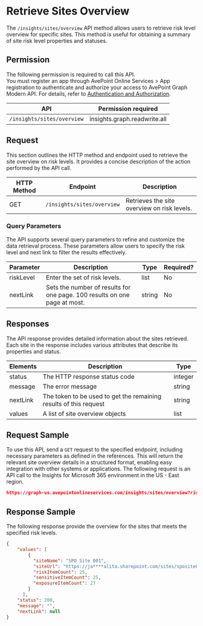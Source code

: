 # Retrieve Sites Overview

The `/insights/sites/overview` API method allows users to retrieve risk level overview for specific sites. This method is useful for obtaining a summary of site risk level properties and statuses.

## Permission

The following permission is required to call this API.  
You must register an app through AvePoint Online Services > App registration to authenticate and authorize your access to AvePoint Graph Modern API. For details, refer to [Authentication and Authorization](https://learn.avepoint.com/docs/Use-AvePoint-Graph-Modern-API.html#authentication-and-authorization).

| API     | Permission required | 
|-------------------|---------------|
| `/insights/sites/overview` | insights.graph.readwrite.all|  



## Request

This section outlines the HTTP method and endpoint used to retrieve the site overview on risk levels. It provides a concise description of the action performed by the API call. 

| HTTP Method | Endpoint | Description |
| --- | --- | --- |
| GET | `/insights/sites/overview` | Retrieves the site overview on risk levels. |



### Query Parameters

The API supports several query parameters to refine and customize the data retrieval process. These parameters allow users to specify the risk level and next link to filter the results effectively.

| Parameter | Description                              | Type    | Required? |
|-----------|------------------------------------------|---------|-----------|
| riskLevel | Enter the set of risk levels.            | list   | No        |
| nextLink  | Sets the number of results for one page. 100 results on one page at most. | string  | No        |

## Responses

The API response provides detailed information about the sites retrieved. Each site in the response includes various attributes that describe its properties and status. 

| Elements | Description                        | Type    |
|----------|------------------------------------|---------|
| status   | The HTTP response status code      | integer |
| message  | The error message                  | string  |
| nextLink | The token to be used to get the remaining results of this request | string  |
| values   | A list of site overview objects | list   |

## Request Sample

To use this API, send a `GET` request to the specified endpoint, including necessary parameters as defined in the references. This will return the relevant site overview details in a structured format, enabling easy integration with other systems or applications. The following request is an API call to the Insights for Microsoft 365 environment in the US - East region.

```json
https://graph-us.avepointonlineservices.com/insights/sites/overview?riskLevel=1&riskLevel=2&riskLevel=3&nextLink=12313
```

## Response Sample

The following response provide the overview for the sites that meets the specified risk levels.

```json
{
    "values": [
        {
          "siteName": "SPO Site 001",
          "siteUrl": "https://ja****alita.sharepoint.com/sites/sposite001",
          "riskItemCount": 25,
          "sensitiveItemCount": 25,
          "exposureItemCount": 27
        }
      ],
    "status": 200,
    "message": "",
    "nextLink": null
}
```